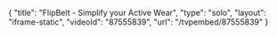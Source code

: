 {
    "title": "FlipBelt - Simplify your Active Wear",
    "type": "solo",
    "layout": "iframe-static",
    "videoId": "87555839",
    "url": "\/tvpembed\/87555839"
}